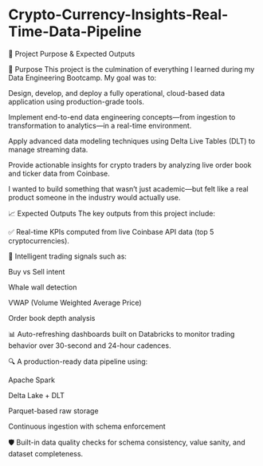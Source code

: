 # Crypto-Currency-Insights-Real-Time-Data-Pipeline

🚀 Project Purpose & Expected Outputs

🎯 Purpose
This project is the culmination of everything I learned during my Data Engineering Bootcamp. My goal was to:

Design, develop, and deploy a fully operational, cloud-based data application using production-grade tools.

Implement end-to-end data engineering concepts—from ingestion to transformation to analytics—in a real-time environment.

Apply advanced data modeling techniques using Delta Live Tables (DLT) to manage streaming data.

Provide actionable insights for crypto traders by analyzing live order book and ticker data from Coinbase.

I wanted to build something that wasn’t just academic—but felt like a real product someone in the industry would actually use.

📈 Expected Outputs
The key outputs from this project include:

✅ Real-time KPIs computed from live Coinbase API data (top 5 cryptocurrencies).

🧠 Intelligent trading signals such as:

Buy vs Sell intent

Whale wall detection

VWAP (Volume Weighted Average Price)

Order book depth analysis

📊 Auto-refreshing dashboards built on Databricks to monitor trading behavior over 30-second and 24-hour cadences.

🔍 A production-ready data pipeline using:

Apache Spark

Delta Lake + DLT

Parquet-based raw storage

Continuous ingestion with schema enforcement

🛡️ Built-in data quality checks for schema consistency, value sanity, and dataset completeness.
